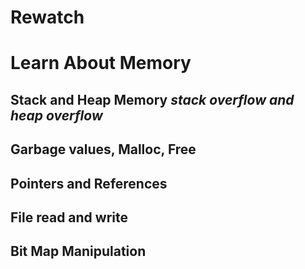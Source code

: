 # Rewatch

# Learn About Memory

## Stack and Heap Memory _stack overflow and heap overflow_

## Garbage values, Malloc, Free

## Pointers and References

## File read and write

## Bit Map Manipulation
